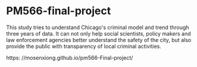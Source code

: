 # PM566-final-project
This study tries to understand Chicago's criminal model and trend through three years of data. It can not only help social scientists, policy makers and law enforcement agencies better understand the safety of the city, but also provide the public with transparency of local criminal activities.

https: //mosenxiong.github.io/pm566-Final-project/
